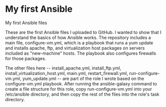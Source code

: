 # My first Ansible
My first Ansible files

These are the first Ansible files I uploaded to GitHub. I wanted to show that I understand the basics of how Ansible works. The repository includes a main file, configure-vm.yml, which is a playbook that runs a yum update and installs apache, ftp, and virtualization host packages on servers included as "new-machine" hosts. The playbook also configures firewalls for those packages.

The other files here -- install_apache.yml, install_ftp.yml, install_virtualization_host.yml, main.yml, restart_firewall.yml, run-configure-vm.yml, yum_update.yml -- are part of the role I wrote based on the configure-vm.yml playbook. After running the ansible-galaxy command to create a file structure for this role, copy run-configure-vm.yml into your /etc/ansible directory, and then copy the rest of the files into the role's task directory.

